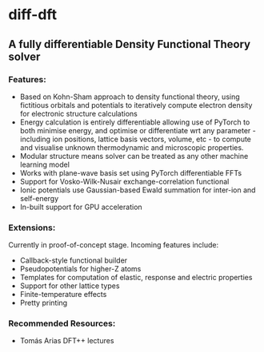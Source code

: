 # diff-dft

## A fully differentiable Density Functional Theory solver 

### Features:
- Based on Kohn-Sham approach to density functional theory, using fictitious orbitals and potentials to iteratively compute electron density for electronic structure calculations 
- Energy calculation is entirely differentiable allowing use of PyTorch to both minimise energy, and optimise or differentiate wrt any parameter - including ion positions, lattice basis vectors, volume, etc - to compute and visualise unknown thermodynamic and microscopic properties. 
- Modular structure means solver can be treated as any other machine learning model
- Works with plane-wave basis set using PyTorch differentiable FFTs
- Support for Vosko-Wilk-Nusair exchange-correlation functional 
- Ionic potentials use Gaussian-based Ewald summation for inter-ion and self-energy
- In-built support for GPU acceleration

### Extensions:
Currently in proof-of-concept stage. Incoming features include:
- Callback-style functional builder
- Pseudopotentials for higher-Z atoms
- Templates for computation of elastic, response and electric properties
- Support for other lattice types
- Finite-temperature effects
- Pretty printing

### Recommended Resources:
- Tomás Arias DFT++ lectures
